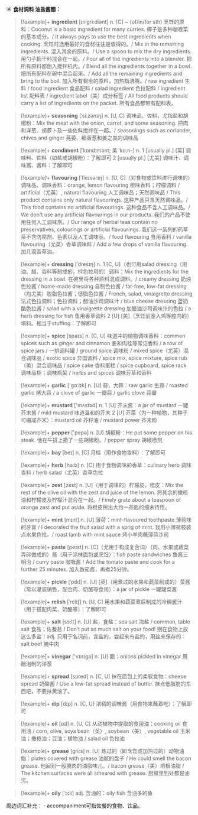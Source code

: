 ☀ <span class="category">**食材调料 油盐酱醋：**</span>
>[!example]+ <span class="vocabulary">**ingredient**</span> [ɪnˈgri:diənt]
> <span class="definition">n. [C] ~ (of/in/for sth) 烹饪的原料：</span>Coconut is a basic ingredient for many curries. 椰子是多种咖喱菜的基本成分。/ It always pays to use the best ingredients when cooking. 烹饪时选用最好的食材往往是值得的。/ Mix in the remaining ingredients. 混入其余的原料。/ Use a spoon to mix the dry ingredients. 用勺子把干料混合在一起。/ Pour all of the ingredients into a blender. 把所有原料都倒入搅拌机内。/ Blend all the ingredients together in a bowl. 把所有配料在碗中混合起来。/ Add all the remaining ingredients and bring to the boil. 加入所有剩余的原料，加热指沸腾。/ raw ingredient 生料 / food ingredient 食品配料 / salad ingredient 色拉配料 / ingredient list 配料表 / ingredient label（美）成分标签 / All food products should carry a list of ingredients on the packet. 所有食品都带有配料表。           

>[!example]+ <span class="vocabulary">**seasoning**</span> [ˈsi:zənɪŋ]
> <span class="definition">n. [U, C] 调味品、佐料，尤指盐和胡椒粉：</span>Mix the meat with the onion, carrot, and some seasoning. 把肉和洋葱、胡萝卜及一些佐料搅拌在一起。/ seasonings such as coriander, chives and ginger 芫荽、细香葱和姜之类的调味品

>[!example]+ <span class="vocabulary">**condiment**</span> [ˈkɒndɪmənt; 美 ˈkɑ:n-]
> <span class="definition">n. 1 [usually pl.] [英] 调味料、佐料（如盐或胡椒粉）：</span>了解即可 <span class="definition">2 [usually pl.] [尤美] 调味汁、调味酱、酱料：</span>了解即可
            
>[!example]+ <span class="vocabulary">**flavouring**</span> [ˈfleɪvərɪŋ]
> <span class="definition">n. [U, C]（对食物或饮料进行调味的）调味品、调味香料：</span>orange, lemon flavouring 橙味香料；柠檬调料 / artificial（尤英）, natural flavouring 人工调味品；天然调味品 / This product contains only natural flavourings. 这种产品只含天然调味品。/ This food contains no artificial flavourings. 这种食品不含人工调味品。/ We don't use any artificial flavourings in our products. 我们的产品不使用任何人工调味剂。/ Our range of herbal teas contain no preservatives, colourings or artificial flavourings. 我们这一系列的药草茶不含防腐剂、色素以及人工调味品。/ food flavouring 食用香料 / vanilla flavouring（尤英）香草调味料 / Add a few drops of vanilla flavouring. 加几滴香草油。                     

>[!example]+ <span class="vocabulary">**dressing**</span> [ˈdresɪŋ]
> <span class="definition">n. 1 [C, U]（也可用salad dressing（用油、醋、香料等制成的，拌色拉用的）调料：</span>Mix the ingredients for the dressing in a bowl. 在碗里将各种原料混成调料。/ creamy dressing 奶油色拉酱 / home-made dressing 自制色拉酱 / fat-free, low-fat dressing（均尤美）脱脂色拉酱；低脂色拉酱 / French, salad, vinaigrette dressing 法式色拉调料；色拉调料；醋油沙司调味汁 / blue cheese dressing 蓝奶酪色拉酱 / salad with a vinaigrette dressing 加醋油沙司调味汁的色拉 / a herb dressing for fish 鱼用香草调料 <span class="definition">2 [U] [美]（烹饪前塞入鸡等膛内的）填料。相当于stuffing：</span>了解即可
 
>[!example]+ <span class="vocabulary">**spice**</span> [spaɪs]
> <span class="definition">n. [C, U] 味道冲的植物调味香料：</span>common spices such as ginger and cinnamon 姜和肉桂等常见香料 / a row of spice jars / 一排调料罐 / ground spice 调味粉 / mixed spice（尤英）混合调味品 / exotic spice 异国调料 / spice mix, spice mixture, spice rub（美）混合调味品 / spice cake 香料蛋糕 / spice cupboard, spice rack 调味品柜；调味瓶架 / herbs and spices 调味芳草和香料

>[!example]+ <span class="vocabulary">**garlic**</span> ['ɡɑːlɪk] 
> <span class="definition">n. [U] 蒜，大蒜：</span>raw garlic 生蒜 / roasted garlic 烤大蒜 / a clove of garlic 一瓣蒜 / garlic clove 蒜瓣

>[!example]+ <span class="vocabulary">**mustard**</span> ['mʌstəd] 
> <span class="definition">n. 1 [U] 芥末酱：</span>a jar of mustard 一罐芥末酱 / mild mustard 味道温和的芥末 <span class="definition">2 [U] 芥菜（为一种植物，其种子可碾成芥末）：</span>mustard oil 芥籽油 / mustard power 芥末粉

>[!example]+ <span class="vocabulary">**pepper**</span> ['pepə] 
> <span class="definition">n. [U] 胡椒粉：</span>He put some pepper on his steak. 他在牛排上撒了一些胡椒粉。/ pepper spray 胡椒喷剂

>[!example]+ <span class="vocabulary">**bay**</span> [beɪ] 
> <span class="definition">n. [C] 月桂（用作食物香料）：</span>了解即可

>[!example]+ <span class="vocabulary">**herb**</span> [hə:b] 
> <span class="definition">n. [C] 用于食物调味的香草：</span>culinary herb 调味香料 / herb salad（尤英）香草色拉
           
>[!example]+ <span class="vocabulary">**zest**</span> [zest]
> <span class="definition">n. [U]（用于调味的）柠檬皮，橙皮：</span>Mix the rest of the olive oil with the zest and juice of the lemon. 将其余的橄榄油和柠檬皮及柠檬汁混合在一起。/ Finely grate about a teaspoon of orange zest and put aside. 将橙皮擦出大约一茶匙的细末待用。
           
>[!example]+ <span class="vocabulary">**mint**</span> [mɪnt]
> <span class="definition">n. [U] 薄荷：</span>mint-flavoured toothpaste 薄荷味的牙膏 / I decorated the fruit salad with a sprig of mint. 我用小薄荷枝装点水果色拉。/ roast lamb with mint sauce 烤小羊肉蘸薄荷沙司

>[!example]+ <span class="vocabulary">**paste**</span> [peɪst]
> <span class="definition">n. [C]（尤用于构成复合词）（肉、水果或蔬菜弄碎做成的）酱（用于涂抹面包或烹饪）：</span>fish paste sandwiches 鱼酱三明治 / curry paste 咖喱酱 / Add the tomato paste and cook for a further 25 minutes. 加入番茄酱，再煮25分钟。

>[!example]+ <span class="vocabulary">**pickle**</span> [ˈpɪkl]
> <span class="definition">n. [U] [英]（用煮过的水果和蔬菜制成的）菜酱（常以灌装销售，配合肉、奶酪等食用）：</span>a jar of pickle 一罐罐菜酱

>[!example]+ <span class="vocabulary">**relish**</span> [ˈrelɪʃ]
> <span class="definition">n. [U, C] 用水果和蔬菜煮后制成的冷稠酱汁（用于搭配肉菜、奶酪等）：</span>了解即可
           
>[!example]+ <span class="vocabulary">**salt**</span> [sɔ:lt] 
> <span class="definition">n. [U] 盐，食盐：</span>sea salt 海盐 / common, table salt 食盐；佐餐盐 / Don’t put so much salt on your food! 别在食物上放这么多盐！<span class="definition">adj. 只用于名词前，含盐的，尝起来有盐的，用盐来保存的：</span>salt beef 腌牛肉

>[!example]+ <span class="vocabulary">**vinegar**</span> ['vɪnɪɡə] 
> <span class="definition">n. [U] 醋：</span>onions pickled in vinegar 用醋泡制的洋葱

>[!example]+ <span class="vocabulary">**spread**</span> [spred] 
> <span class="definition">n. [C, U] 抹在面包上的柔软食物：</span>cheese spread 奶酪酱 / Use a low-fat spread instead of butter. 抹点低脂肪的东西吧，不要抹黄油了。

>[!example]+ <span class="vocabulary">**dip**</span> [dɪp] 
> <span class="definition">n. [C, U] 浓稠的调味酱（用食物来蘸着吃）：</span>了解即可

>[!example]+ <span class="vocabulary">**oil**</span> [ɒɪl] 
> <span class="definition">n. [U, C] 从动植物中提取的食用油：</span>cooking oil 食用油 / corn, olive, soya bean（英）, soybean（美）, vegetable oil 玉米油；橄榄油；豆油；植物油 / salad oil 色拉油
           
>[!example]+ <span class="vocabulary">**grease**</span> [gri:s]
> <span class="definition">n. [U] 炼过的（即烹饪或加热过的）动物油脂：</span>plates covered with grease 油腻的盘子 / He could smell the bacon grease. 他闻到一股腌肉的油脂味儿。/ bacon grease（美）培根油脂 / The kitchen surfaces were all smeared with grease. 厨房里到处都是油污。
                       
>[!example]+ <span class="vocabulary">**oily**</span> [ˈɔɪli]
> <span class="definition">adj. 含油的：</span>oily fish 含油多的鱼

周边词汇补充：
· accompaniment可指佐餐的食物、饮品。
